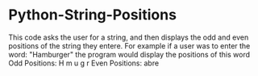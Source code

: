 # Python-String-Positions
This code asks the user for a string, and then displays the odd and even positions of the string they entere. 
For example if a user was to enter the word: "Hamburger" the program would display the positions of this word
Odd Positions: H m u g r
Even Positions: abre

